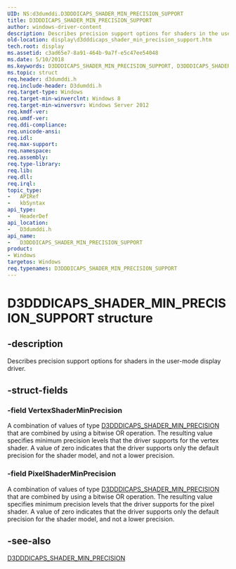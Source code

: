 ```yaml
---
UID: NS:d3dumddi.D3DDDICAPS_SHADER_MIN_PRECISION_SUPPORT
title: D3DDDICAPS_SHADER_MIN_PRECISION_SUPPORT
author: windows-driver-content
description: Describes precision support options for shaders in the user-mode display driver.
old-location: display\d3dddicaps_shader_min_precision_support.htm
tech.root: display
ms.assetid: c3ad65e7-8a91-464b-9a7f-e5c47ee54048
ms.date: 5/10/2018
ms.keywords: D3DDDICAPS_SHADER_MIN_PRECISION_SUPPORT, D3DDDICAPS_SHADER_MIN_PRECISION_SUPPORT structure [Display Devices], d3dumddi/D3DDDICAPS_SHADER_MIN_PRECISION_SUPPORT, display.d3dddicaps_shader_min_precision_support
ms.topic: struct
req.header: d3dumddi.h
req.include-header: D3dumddi.h
req.target-type: Windows
req.target-min-winverclnt: Windows 8
req.target-min-winversvr: Windows Server 2012
req.kmdf-ver: 
req.umdf-ver: 
req.ddi-compliance: 
req.unicode-ansi: 
req.idl: 
req.max-support: 
req.namespace: 
req.assembly: 
req.type-library: 
req.lib: 
req.dll: 
req.irql: 
topic_type:
-	APIRef
-	kbSyntax
api_type:
-	HeaderDef
api_location:
-	D3dumddi.h
api_name:
-	D3DDDICAPS_SHADER_MIN_PRECISION_SUPPORT
product:
- Windows
targetos: Windows
req.typenames: D3DDDICAPS_SHADER_MIN_PRECISION_SUPPORT
---
```


# D3DDDICAPS_SHADER_MIN_PRECISION_SUPPORT structure


## -description


Describes precision support options for shaders in the user-mode display driver.


## -struct-fields




### -field VertexShaderMinPrecision

A combination of values of type <a href="https://msdn.microsoft.com/library/windows/hardware/hh451152">D3DDDICAPS_SHADER_MIN_PRECISION</a> that are combined by using a bitwise OR operation. The resulting value specifies minimum precision levels that the driver supports for the vertex shader. A value of zero indicates that the driver supports only the default precision for the shader model, and not a lower precision.


### -field PixelShaderMinPrecision

A combination of values of type <a href="https://msdn.microsoft.com/library/windows/hardware/hh451152">D3DDDICAPS_SHADER_MIN_PRECISION</a> that are combined by using a bitwise OR operation. The resulting value specifies minimum precision levels that the driver supports for the pixel shader. A value of zero indicates that the driver supports only the default precision for the shader model, and not a lower precision.


## -see-also




<a href="https://msdn.microsoft.com/library/windows/hardware/hh451152">D3DDDICAPS_SHADER_MIN_PRECISION</a>
 

 

